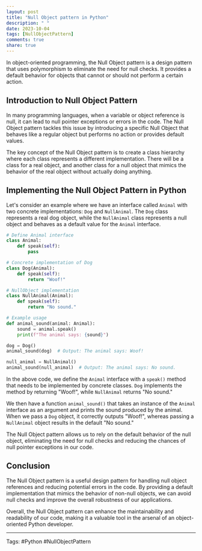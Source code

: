 ```yaml
---
layout: post
title: "Null Object pattern in Python"
description: " "
date: 2023-10-04
tags: [NullObjectPattern]
comments: true
share: true
---
```


In object-oriented programming, the Null Object pattern is a design pattern that uses polymorphism to eliminate the need for null checks. It provides a default behavior for objects that cannot or should not perform a certain action.

## Introduction to Null Object Pattern

In many programming languages, when a variable or object reference is null, it can lead to null pointer exceptions or errors in the code. The Null Object pattern tackles this issue by introducing a specific Null Object that behaves like a regular object but performs no action or provides default values.

The key concept of the Null Object pattern is to create a class hierarchy where each class represents a different implementation. There will be a class for a real object, and another class for a null object that mimics the behavior of the real object without actually doing anything.

## Implementing the Null Object Pattern in Python

Let's consider an example where we have an interface called `Animal` with two concrete implementations: `Dog` and `NullAnimal`. The `Dog` class represents a real dog object, while the `NullAnimal` class represents a null object and behaves as a default value for the `Animal` interface.

```python
# Define Animal interface
class Animal:
    def speak(self):
        pass

# Concrete implementation of Dog
class Dog(Animal):
    def speak(self):
        return "Woof!"

# NullObject implementation
class NullAnimal(Animal):
    def speak(self):
        return "No sound."

# Example usage
def animal_sound(animal: Animal):
    sound = animal.speak()
    print(f"The animal says: {sound}")

dog = Dog()
animal_sound(dog)  # Output: The animal says: Woof!

null_animal = NullAnimal()
animal_sound(null_animal)  # Output: The animal says: No sound.
```

In the above code, we define the `Animal` interface with a `speak()` method that needs to be implemented by concrete classes. `Dog` implements the method by returning "Woof!", while `NullAnimal` returns "No sound."

We then have a function `animal_sound()` that takes an instance of the `Animal` interface as an argument and prints the sound produced by the animal. When we pass a `Dog` object, it correctly outputs "Woof!", whereas passing a `NullAnimal` object results in the default "No sound."

The Null Object pattern allows us to rely on the default behavior of the null object, eliminating the need for null checks and reducing the chances of null pointer exceptions in our code.

## Conclusion

The Null Object pattern is a useful design pattern for handling null object references and reducing potential errors in the code. By providing a default implementation that mimics the behavior of non-null objects, we can avoid null checks and improve the overall robustness of our applications.

Overall, the Null Object pattern can enhance the maintainability and readability of our code, making it a valuable tool in the arsenal of an object-oriented Python developer.

---
Tags: #Python #NullObjectPattern